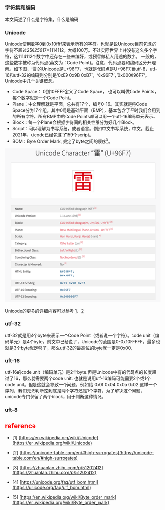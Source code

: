### 字符集和编码
本文简述了什么是字符集，什么是编码

### Unicode
Unicode使用数字0到0x10ffff来表示所有的字符。也就是说Unicode目前包含的字符不超过256*256*17=1114112，大概100万。不过实际世界上并没有这么多个字符，这1114112个数字中还存在一些未编好，或预留做私人用途的数字。
一般的，这些数字被称为代码点(英文为：Code Point)。注意，代码点要和编码区分开理解。如下图，‘雷’的Unicode是U+96F7，也就是代码点是U+96F7.而utf-8，utf-16和utf-32的编码则分别是‘0xE9 0x9B 0xB7’，‘0x96F7‘，’0x000096F7‘。
Unicode中几个关键概念。
- Code Space： 0到10FFFF定义了Code Space， 也可以叫做Code Points，每个数字就是一个Code Point。
- Plane：中文理解就是平面，总共有17个，编号0-16。其实就是将Code Space分为17个组。其中0号是基础平面（BMP），基本包含了平时我们会用到的所有字符。所有BMP中的Code Points都可以用一个utf-16编码单元表示。
- Block：每一个Plane会根据字符间的相关性细分为好几个Block。
- Script：可以理解为书写系统，或者语言。例如中文书写系统，中文。截止2021年，uicode已经包含了159个script。
- BOM：Byte Order Mark, 规定了byte之间的顺序[<sup>5</sup>](#bom)。

![lei unicode](../../static/lei_unicode.png)

Unicode的更多的详细内容可以参考 [1](#ref1)、[2](#ref2)

### utf-32
utf-32就是用4个byte来表示一个Code Point（或者说一个字符）。code unit（编码单元）是4个byte。前文中已经说了，Unicode的范围是0-0x10FFFFF，最多也就是3个byte就足够了，那么utf-32的最高位的byte就一定是0x00. 

### uft-16
utf-16的code unit（编码单元）是2个byte.但是Unicode中有的代码点的长度超过了16，那么就需要两个code unit. 也就是说用utf-16编码可能需要2个或1个code unit。但是这就会导致一个问题，例如给 0x0f 0x04 0x0a 0x02 这样一个序列，我们无法判断这到底是两个字符还是1个字符。为了解决这个问题，unicode专门保留了两个block，用于判断这种情况。

### uft-8

## <span style="color:red">reference</span>
<div id='ref1'></div>

- [1] [https://en.wikipedia.org/wiki/Unicode](https://en.wikipedia.org/wiki/Unicode)
<div id='ref2'></div>

- [2] [https://unicode-table.com/en/#high-surrogates](https://unicode-table.com/en/#high-surrogates)
<div id='ref3'></div>

- [3] [https://zhuanlan.zhihu.com/p/51202412](https://zhuanlan.zhihu.com/p/51202412)
<div id='ref4'></div>

- [4] [https://unicode.org/faq/utf_bom.html](https://unicode.org/faq/utf_bom.html)

<div id='ref5'></div>

- [5] [https://en.wikipedia.org/wiki/Byte_order_mark](https://en.wikipedia.org/wiki/Byte_order_mark)

